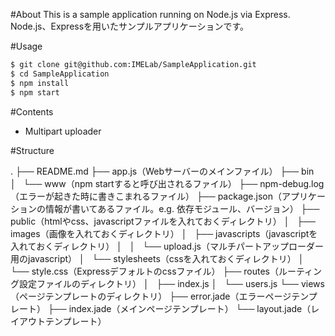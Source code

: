 #About
This is a sample application running on Node.js via Express.
Node.js、Expressを用いたサンプルアプリケーションです。

#Usage

```sh
$ git clone git@github.com:IMELab/SampleApplication.git
$ cd SampleApplication
$ npm install
$ npm start
```

#Contents

* Multipart uploader


#Structure

.
├── README.md
├── app.js（Webサーバーのメインファイル）
├── bin
│   └── www（npm startすると呼び出されるファイル）
├── npm-debug.log（エラーが起きた時に書きこまれるファイル）
├── package.json（アプリケーションの情報が書いてあるファイル。e.g. 依存モジュール、バージョン）
├── public（htmlやcss、javascriptファイルを入れておくディレクトリ）
│   ├── images（画像を入れておくディレクトリ）
│   ├── javascripts（javascriptを入れておくディレクトリ）
│   │   └── upload.js（マルチパートアップローダー用のjavascript）
│   └── stylesheets（cssを入れておくディレクトリ）
│       └── style.css（Expressデフォルトのcssファイル）
├── routes（ルーティング設定ファイルのディレクトリ）
│   ├── index.js
│   └── users.js
└── views（ページテンプレートのディレクトリ）
    ├── error.jade（エラーページテンプレート）
    ├── index.jade（メインページテンプレート）
    └── layout.jade（レイアウトテンプレート）
